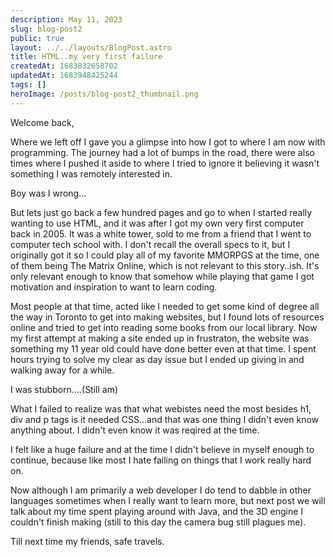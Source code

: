 ```yaml
---
description: May 11, 2023
slug: blog-post2
public: true
layout: ../../layouts/BlogPost.astro
title: HTML..my very first failure
createdAt: 1683832658702
updatedAt: 1683948425244
tags: []
heroImage: /posts/blog-post2_thumbnail.png
---
```






Welcome back, 

Where we left off I gave you a glimpse into how I got to where I am now with programming. The journey had a lot of bumps in the road, there were also times where I pushed it aside to where I tried to ignore it believing it wasn't something I was remotely interested in. 

Boy was I wrong...

But lets just go back a few hundred pages and go to when I started really wanting to use HTML, and it was after I got my own very first computer back in 2005. It was a white tower, sold to me from a friend that I went to computer tech school with. I don't recall the overall specs to it, but I originally got it so I could play all of my favorite MMORPGS at the time, one of them being The Matrix Online, which is not relevant to this story..ish. It's only relevant enough to know that somehow while playing that game I got motivation and inspiration to want to learn coding. 

Most people at that time, acted like I needed to get some kind of degree all the way in Toronto to get into making websites, but I found lots of resources online and tried to get into reading some books from our local library. Now my first attempt at making a site ended up in frustraton, the website was something my 11 year old could have done better even at that time. I spent hours trying to solve my clear as day issue but I ended up giving in and walking away for a while. 

I was stubborn....(Still am)

What I failed to realize was that what webistes need the most besides h1, div and p tags is it needed CSS...and that was one thing I didn't even know anything about. I didn't even know it was reqired at the time. 
  
I felt like a huge failure and at the time I didn't believe in myself enough to continue, because like most I hate failing on things that I work really hard on. 
  
 Now although I am primarily a web developer I do tend to dabble in other languages sometimes when I really want to learn more, but next post we will talk about my time spent playing around with Java, and the 3D engine I couldn't finish making (still to this day the camera bug still plagues me). 
  
Till next time my friends, safe travels. 




